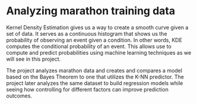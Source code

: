 # Analyzing marathon training data

Kernel Density Estimation gives us a way to create a smooth curve given a set of data. It serves as a continuous histogram that shows us the probability of observing an event given a condition. In other words, KDE computes the conditional probability of an event. This allows use to compute and predict probabilities using machine learning techniques as we will see in this project. 

The project analyzes marathon data and creates and compares a model based on the Bayes Theorem to one that utilizes the K-NN predictor. The project later analyzes the same dataset to build regression models while seeing how controlling for different factors can improve prediction outcomes. 
